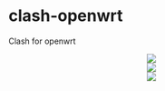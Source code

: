 # clash-openwrt
Clash for openwrt

<div align=center><img src="https://raw.githubusercontent.com/frainzy1477/clash/master/preview/c1.png" /></div>

<div align=center><img src="https://raw.githubusercontent.com/frainzy1477/clash/master/preview/c2.png" /></div>

<div align=center><img src="https://raw.githubusercontent.com/frainzy1477/clash/master/preview/c3.png" /></div>

